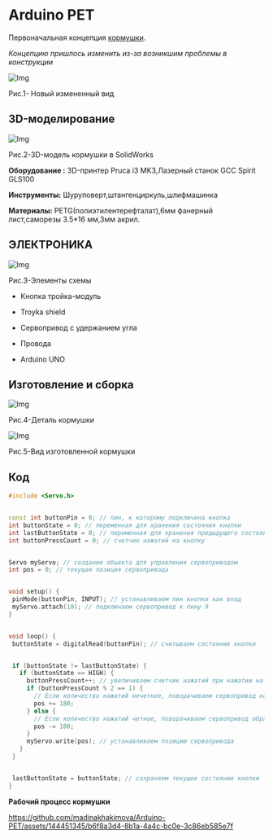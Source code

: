 # Arduino PET

Первоначальная концепция [кормушки](https://docs.google.com/document/d/1eeYgj-7QOGEoIyR_qHg_aKij6az8DH2gtLKJCn2PNqM/edit).

*Концепцию пришлось изменить из-за возникшим проблемы в конструкции*

![Img](Images/3.jpg)

Рис.1- Новый измененный вид 

## 3D-моделирование 

![Img](Images/1.JPEG)

Рис.2-3D-модель кормушки в SolidWorks



**Оборудование :** 3D-принтер Pruca i3 MK3,Лазерный станок GCC Spirit GLS100

**Инструменты:** Шуруповерт,штангенциркуль,шлифмашинка

**Материалы:** PETG(полиэтилентерефталат),6мм фанерный лист,саморезы 3.5*16 мм,3мм акрил.

## ЭЛЕКТРОНИКА 


![Img](Images/2.JPEG)


Рис.3-Элементы схемы 


* Кнопка тройка-модуль

* Troyka shield

* Сервопривод с удержанием угла

* Провода

* Arduino UNO

## Изготовление и сборка 

![Img](Images/5.jpg)

Рис.4-Деталь кормушки 

![Img](Images/4.jpg)

Рис.5-Вид изготовленной кормушки 

## Код 

```C++
#include <Servo.h>


const int buttonPin = 8; // пин, к которому подключена кнопка
int buttonState = 0; // переменная для хранения состояния кнопки
int lastButtonState = 0; // переменная для хранения предыдущего состояния кнопки
int buttonPressCount = 0; // счетчик нажатий на кнопку


Servo myServo; // создание объекта для управления сервоприводом
int pos = 0; // текущая позиция сервопривода


void setup() {
 pinMode(buttonPin, INPUT); // устанавливаем пин кнопки как вход
 myServo.attach(10); // подключаем сервопривод к пину 9
}


void loop() {
 buttonState = digitalRead(buttonPin); // считываем состояние кнопки


 if (buttonState != lastButtonState) {
   if (buttonState == HIGH) {
     buttonPressCount++; // увеличиваем счетчик нажатий при нажатии на кнопку
     if (buttonPressCount % 2 == 1) {
       // Если количество нажатий нечетное, поворачиваем сервопривод на 180 градусов
       pos += 180;
     } else {
       // Если количество нажатий четное, поворачиваем сервопривод обратно на 180 градусов
       pos -= 180;
     }
     myServo.write(pos); // устанавливаем позицию сервопривода
   }
 }


 lastButtonState = buttonState; // сохраняем текущее состояние кнопки
}
```

**Рабочий процесс кормушки**


https://github.com/madinakhakimova/Arduino-PET/assets/144451345/b6f8a3d4-8b1a-4a4c-bc0e-3c86eb585e7f









